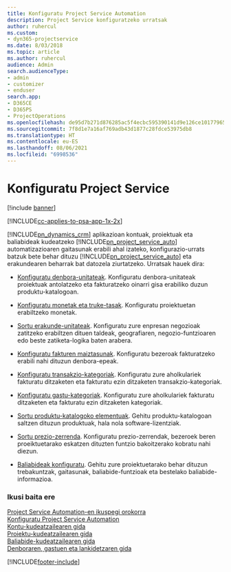 ```yaml
---
title: Konfiguratu Project Service Automation
description: Project Service konfiguratzeko urratsak
author: ruhercul
ms.custom:
- dyn365-projectservice
ms.date: 8/03/2018
ms.topic: article
ms.author: ruhercul
audience: Admin
search.audienceType:
- admin
- customizer
- enduser
search.app:
- D365CE
- D365PS
- ProjectOperations
ms.openlocfilehash: de95d7b271d876285ac5f4ecbc595390141d9e126ce101779652828581c1f613
ms.sourcegitcommit: 7f8d1e7a16af769adb43d1877c28fdce53975db8
ms.translationtype: HT
ms.contentlocale: eu-ES
ms.lasthandoff: 08/06/2021
ms.locfileid: "6998536"
---
```

# <a name="configure-project-service"></a>Konfiguratu Project Service

[!include [banner](../includes/psa-now-project-operations.md)]

[!INCLUDE[cc-applies-to-psa-app-1x-2x](../includes/cc-applies-to-psa-app-1x-2x.md)]

[!INCLUDE[pn_dynamics_crm](../includes/pn-dynamics-crm.md)] aplikazioan kontuak, proiektuak eta baliabideak kudeatzeko [!INCLUDE[pn_project_service_auto](../includes/pn-project-service-auto.md)] automatizazioaren gaitasunak erabili ahal izateko, konfigurazio-urrats batzuk bete behar dituzu [!INCLUDE[pn_project_service_auto](../includes/pn-project-service-auto.md)] eta erakundearen beharrak bat datozela ziurtatzeko. Urratsak hauek dira:  
  
-   [Konfiguratu denbora-unitateak](../psa/set-up-time-units.md). Konfiguratu denbora-unitateak proiektuak antolatzeko eta fakturatzeko oinarri gisa erabiliko duzun produktu-katalogoan.  
  
-   [Konfiguratu monetak eta truke-tasak](../psa/set-up-currencies-exchange-rates.md). Konfiguratu proiektuetan erabiltzeko monetak.  
  
-   [Sortu erakunde-unitateak](../psa/create-organizational-units.md). Konfiguratu zure enpresan negozioak zatitzeko erabiltzen dituen taldeak, geografiaren, negozio-funtzioaren edo beste zatiketa-logika baten arabera.  
  
-   [Konfiguratu fakturen maiztasunak](../psa/set-up-invoice-frequencies.md). Konfiguratu bezeroak fakturatzeko erabili nahi dituzun denbora-epeak.  
  
-   [Konfiguratu transakzio-kategoriak](../psa/configure-transaction-categories.md). Konfiguratu zure aholkulariek fakturatu ditzaketen eta fakturatu ezin ditzaketen transakzio-kategoriak.  
  
-   [Konfiguratu gastu-kategoriak](../psa/configure-expense-categories.md). Konfiguratu zure aholkulariek fakturatu ditzaketen eta fakturatu ezin ditzaketen kategoriak.  
  
-   [Sortu produktu-katalogoko elementuak](../psa/create-product-catalog-items.md). Gehitu produktu-katalogoan saltzen dituzun produktuak, hala nola software-lizentziak.  
  
-   [Sortu prezio-zerrenda](../psa/create-price-list.md). Konfiguratu prezio-zerrendak, bezeroek beren proeiktuetarako eskatzen dituzten funtzio bakoitzerako kobratu nahi diezun.  
  
-   [Baliabideak konfiguratu](../psa/set-up-resources.md). Gehitu zure proiektuetarako behar dituzun trebakuntzak, gaitasunak, baliabide-funtzioak eta bestelako baliabide-informazioa.  
  
### <a name="see-also"></a>Ikusi baita ere  
 [Project Service Automation-en ikuspegi orokorra](../psa/overview.md)   
 [Konfiguratu Project Service Automation](../psa/configure.md)   
 [Kontu-kudeatzailearen gida](../psa/account-manager-guide.md)   
 [Proiektu-kudeatzailearen gida](../psa/project-manager-guide.md)   
 [Baliabide-kudeatzailearen gida](../psa/resource-manager-guide.md)   
 [Denboraren, gastuen eta lankidetzaren gida](../psa/time-expense-collaboration-guide.md)


[!INCLUDE[footer-include](../includes/footer-banner.md)]